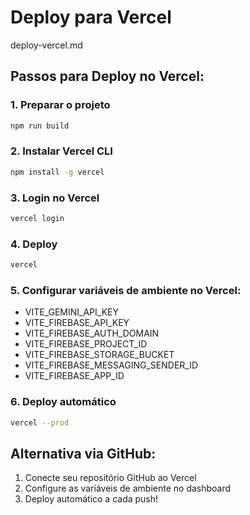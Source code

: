 # Deploy para Vercel
deploy-vercel.md

## Passos para Deploy no Vercel:

### 1. Preparar o projeto
```bash
npm run build
```

### 2. Instalar Vercel CLI
```bash
npm install -g vercel
```

### 3. Login no Vercel
```bash
vercel login
```

### 4. Deploy
```bash
vercel
```

### 5. Configurar variáveis de ambiente no Vercel:
- VITE_GEMINI_API_KEY
- VITE_FIREBASE_API_KEY
- VITE_FIREBASE_AUTH_DOMAIN
- VITE_FIREBASE_PROJECT_ID
- VITE_FIREBASE_STORAGE_BUCKET
- VITE_FIREBASE_MESSAGING_SENDER_ID
- VITE_FIREBASE_APP_ID

### 6. Deploy automático
```bash
vercel --prod
```

## Alternativa via GitHub:
1. Conecte seu repositório GitHub ao Vercel
2. Configure as variáveis de ambiente no dashboard
3. Deploy automático a cada push!